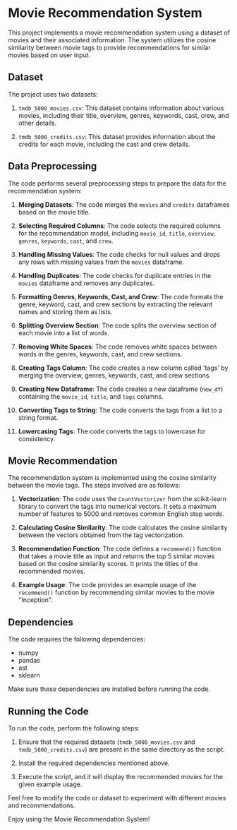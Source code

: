 # Movie Recommendation System

This project implements a movie recommendation system using a dataset of movies and their associated information. The system utilizes the cosine similarity between movie tags to provide recommendations for similar movies based on user input.

## Dataset

The project uses two datasets:

1. `tmdb_5000_movies.csv`: This dataset contains information about various movies, including their title, overview, genres, keywords, cast, crew, and other details.

2. `tmdb_5000_credits.csv`: This dataset provides information about the credits for each movie, including the cast and crew details.

## Data Preprocessing

The code performs several preprocessing steps to prepare the data for the recommendation system:

1. **Merging Datasets**: The code merges the `movies` and `credits` dataframes based on the movie title.

2. **Selecting Required Columns**: The code selects the required columns for the recommendation model, including `movie_id`, `title`, `overview`, `genres`, `keywords`, `cast`, and `crew`.

3. **Handling Missing Values**: The code checks for null values and drops any rows with missing values from the `movies` dataframe.

4. **Handling Duplicates**: The code checks for duplicate entries in the `movies` dataframe and removes any duplicates.

5. **Formatting Genres, Keywords, Cast, and Crew**: The code formats the genre, keyword, cast, and crew sections by extracting the relevant names and storing them as lists.

6. **Splitting Overview Section**: The code splits the overview section of each movie into a list of words.

7. **Removing White Spaces**: The code removes white spaces between words in the genres, keywords, cast, and crew sections.

8. **Creating Tags Column**: The code creates a new column called 'tags' by merging the overview, genres, keywords, cast, and crew sections.

9. **Creating New Dataframe**: The code creates a new dataframe (`new_df`) containing the `movie_id`, `title`, and `tags` columns.

10. **Converting Tags to String**: The code converts the tags from a list to a string format.

11. **Lowercasing Tags**: The code converts the tags to lowercase for consistency.

## Movie Recommendation

The recommendation system is implemented using the cosine similarity between the movie tags. The steps involved are as follows:

1. **Vectorization**: The code uses the `CountVectorizer` from the scikit-learn library to convert the tags into numerical vectors. It sets a maximum number of features to 5000 and removes common English stop words.

2. **Calculating Cosine Similarity**: The code calculates the cosine similarity between the vectors obtained from the tag vectorization.

3. **Recommendation Function**: The code defines a `recommend()` function that takes a movie title as input and returns the top 5 similar movies based on the cosine similarity scores. It prints the titles of the recommended movies.

4. **Example Usage**: The code provides an example usage of the `recommend()` function by recommending similar movies to the movie "Inception".

## Dependencies

The code requires the following dependencies:

- numpy
- pandas
- ast
- sklearn

Make sure these dependencies are installed before running the code.

## Running the Code

To run the code, perform the following steps:

1. Ensure that the required datasets (`tmdb_5000_movies.csv` and `tmdb_5000_credits.csv`) are present in the same directory as the script.

2. Install the required dependencies mentioned above.

3. Execute the script, and it will display the recommended movies for the given example usage.

Feel free to modify the code or dataset to experiment with different movies and recommendations.

Enjoy using the Movie Recommendation System!
